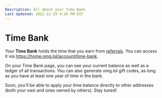 ```yaml
---
Description: All about your Time Bank
Last Updated: 2022-12-29 4:16 PM EST
---
```


# Time Bank

Your **Time Bank** holds the time that you earn from [referrals](/info/referrals). You can access it via https://home.omg.lol/account/time-bank.

On your Time Bank page, you can see your current balance as well as a ledger of all transactions. You can also generate omg.lol gift codes, as long as you have at least one year of time in the bank.

Soon, you’ll be able to apply your time balance directly to other addresses (both your own and ones owned by others). Stay tuned!
